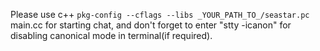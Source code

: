 Please use 
c++ `pkg-config --cflags --libs _YOUR_PATH_TO_/seastar.pc` main.cc
for starting chat, and don't forget to enter "stty -icanon" for disabling canonical mode in terminal(if required).


